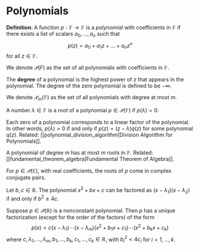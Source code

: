 # Polynomials
**Definition**: A function $p: \mathbb{F} \to \mathbb{F}$ is a *polynomial* with coefficients in $\mathbb{F}$ if there exists a list of scalars $a_0, \ldots, a_n$ such that
$$ p(z) = a_0 + a_1 z + \ldots + a_n z^n $$
for all $z \in \mathbb{F}$.

We denote $\mathcal{P}(F)$ as the set of all polynomials with coefficients in $\mathbb{F}$.

The **degree** of a polynomial is the highest power of $z$ that appears in the polynomial. The degree of the zero polynomial is defined to be $-\infty$.

We denote $\mathcal{P}_m(\mathbb{F})$ as the set of all polynomials with degree at most $m$.

A number $\lambda \in \mathbb{F}$ is a *root* of a polynomial $p \in \mathcal{P}(\mathbb{F})$ if $p(\lambda) = 0$.

Each zero of a polynomial corresponds to a linear factor of the polynomial. In other words, $p(\lambda) = 0$ if and only if $p(z) = (z - \lambda)q(z)$ for some polynomial $q(z)$. Related: [[polynomial_division_algorithm|Division Algorithm for Polynomials]].

A polynomial of degree $m$ has at most $m$ roots in $\mathbb{F}$. Related: [[fundamental_theorem_algebra|Fundamental Theorem of Algebra]].

For $p \in \mathcal{P}(\mathbb{C})$, with real coefficients, the roots of $p$ come in complex conjugate pairs.

Let $b, c \in \mathbb{R}$. The polynomial $x^2 + bx + c$ can be factored as $(x - \lambda_1)(x - \lambda_2)$ if and only if $b^2 \geq 4c$.

Suppose $p \in \mathcal{P}(\mathbb{R})$ is a nonconstant polynomial. Then $p$ has a unique factorization (except for the order of the factors) of the form $$ p(x) = c(x - \lambda_1) \cdots (x - \lambda_m) (x^2 + b_1 x + c_1) \cdots (x^2 + b_k x + c_k) $$
where $c, \lambda_1, \ldots, \lambda_m, b_1, \ldots, b_k, c_1, \ldots, c_k \in \mathbb{R}$, with $b_i^2 < 4c_i$ for $i = 1, \ldots, k$.